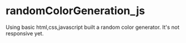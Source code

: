# randomColorGeneration_js
Using basic html,css,javascript built a random color generator. It's not responsive yet.
